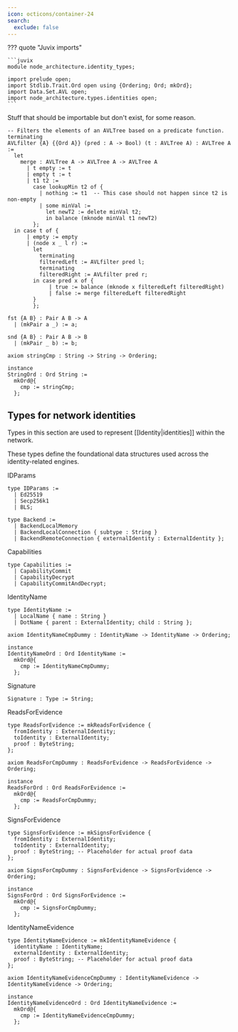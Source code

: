 ```yaml
---
icon: octicons/container-24
search:
  exclude: false
---
```


??? quote "Juvix imports"

    ```juvix
    module node_architecture.identity_types;

    import prelude open;
    import Stdlib.Trait.Ord open using {Ordering; Ord; mkOrd};
    import Data.Set.AVL open;
    import node_architecture.types.identities open;
    ```

Stuff that should be importable but don't exist, for some reason.

```juvix
-- Filters the elements of an AVLTree based on a predicate function.
terminating
AVLfilter {A} {{Ord A}} (pred : A -> Bool) (t : AVLTree A) : AVLTree A :=
  let
    merge : AVLTree A -> AVLTree A -> AVLTree A
      | t empty := t
      | empty t := t
      | t1 t2 :=
        case lookupMin t2 of {
          | nothing := t1  -- This case should not happen since t2 is non-empty
          | some minVal :=
            let newT2 := delete minVal t2;
            in balance (mknode minVal t1 newT2)
        };
  in case t of {
      | empty := empty
      | (node x _ l r) :=
        let
          terminating
          filteredLeft := AVLfilter pred l;
          terminating
          filteredRight := AVLfilter pred r;
        in case pred x of {
             | true := balance (mknode x filteredLeft filteredRight)
             | false := merge filteredLeft filteredRight
        }
        };

fst {A B} : Pair A B -> A
  | (mkPair a _) := a;

snd {A B} : Pair A B -> B
  | (mkPair _ b) := b;
```

```juvix
axiom stringCmp : String -> String -> Ordering;

instance
StringOrd : Ord String :=
  mkOrd@{
    cmp := stringCmp;
  };
```

## Types for network identities

Types in this section are used to represent [[Identity|identities]] within the network.

These types define the foundational data structures used across the identity-related engines.

IDParams

```juvix
type IDParams :=
  | Ed25519
  | Secp256k1
  | BLS;
```

```juvix
type Backend :=
  | BackendLocalMemory
  | BackendLocalConnection { subtype : String }
  | BackendRemoteConnection { externalIdentity : ExternalIdentity };
```

Capabilities

```juvix
type Capabilities :=
  | CapabilityCommit
  | CapabilityDecrypt
  | CapabilityCommitAndDecrypt;
```

IdentityName

```juvix
type IdentityName :=
  | LocalName { name : String }
  | DotName { parent : ExternalIdentity; child : String };

axiom IdentityNameCmpDummy : IdentityName -> IdentityName -> Ordering;

instance
IdentityNameOrd : Ord IdentityName :=
  mkOrd@{
    cmp := IdentityNameCmpDummy;
  };
```

Signature

```juvix
Signature : Type := String;
```

ReadsForEvidence

```juvix
type ReadsForEvidence := mkReadsForEvidence {
  fromIdentity : ExternalIdentity;
  toIdentity : ExternalIdentity;
  proof : ByteString;
};

axiom ReadsForCmpDummy : ReadsForEvidence -> ReadsForEvidence -> Ordering;

instance
ReadsForOrd : Ord ReadsForEvidence :=
  mkOrd@{
    cmp := ReadsForCmpDummy;
  };
```

SignsForEvidence

```juvix
type SignsForEvidence := mkSignsForEvidence {
  fromIdentity : ExternalIdentity;
  toIdentity : ExternalIdentity;
  proof : ByteString; -- Placeholder for actual proof data
};

axiom SignsForCmpDummy : SignsForEvidence -> SignsForEvidence -> Ordering;

instance
SignsForOrd : Ord SignsForEvidence :=
  mkOrd@{
    cmp := SignsForCmpDummy;
  };
```

IdentityNameEvidence

```juvix
type IdentityNameEvidence := mkIdentityNameEvidence {
  identityName : IdentityName;
  externalIdentity : ExternalIdentity;
  proof : ByteString; -- Placeholder for actual proof data
};

axiom IdentityNameEvidenceCmpDummy : IdentityNameEvidence -> IdentityNameEvidence -> Ordering;

instance
IdentityNameEvidenceOrd : Ord IdentityNameEvidence :=
  mkOrd@{
    cmp := IdentityNameEvidenceCmpDummy;
  };
```